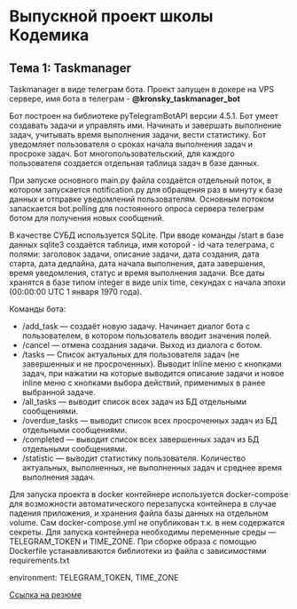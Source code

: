 # Выпускной проект школы Кодемика
## Тема 1: Taskmanager

Taskmanager в виде телеграм бота.
Проект запущен в докере на VPS сервере, имя бота в телеграм - **@kronsky_taskmanager_bot**

Бот построен на библиотеке pyTelegramBotAPI версии 4.5.1. Бот умеет создавать задачи и управлять ими. Начинать и завершать выполнение задач, учитывать время выполнения задачи, вести статистику. Бот уведомляет пользователя о сроках начала выполнения задач и просроке задач. Бот многопользовательский, для каждого пользователя создается отдельная таблица задач в базе данных.

При запуске основного main.py файла создаётся отдельный поток, в котором запускается notification.py для обращения раз в минуту к базе данных и отправке уведомлений пользователям. Основным потоком запаскается bot.polling для постоянного опроса сервера телеграм ботом для получения новых сообщений.

В качестве СУБД используется SQLite. При вводе команды /start в базе данных sqlite3 создаётся таблица, имя которой - id чата телеграма, с полями: заголовок задачи, описание задачи, дата создания, дата старта, дата дедлайна, дата начала выполнения, дата завершения, время уведомления, статус и время выполнения задачи. Все даты хранятся в базе типом integer в виде unix time, секундах с начала эпохи (00:00:00 UTC 1 января 1970 года). 

Команды бота:
* /add_task — создаёт новую задачу. Начинает диалог бота с пользователем, в котором пользователь вводит значения полей.
* /cancel — отмена создания задачи. Выход из диалога с ботом.
* /tasks — Список актуальных для пользователя задач (не завершенных и не просроченных). Выводит inline меню с кнопками задач, при нажатии на которые выводится описание задачи и новое inline меню с кнопками выбора действий, применимых в ранее выбранной задаче.
* /all_tasks — выводит список всех задач из БД отдельными сообщениями.
* /overdue_tasks — выводит список всех просроченных задач из БД отдельными сообщениями.
* /completed — выводит список всех завершенных задач из БД отдельными сообщениями.
* /statistic — выводит статистику пользователя. Количество актуальных, выполненных, не выполненных задач и среднее время выполнения задач.

Для запуска проекта в docker контейнере используется docker-compose для возможности автоматического перезапуска контейнера в случае падения приложения, и хранения файла базы данных на отдельном volume. Сам docker-compose.yml не опубликован т.к. в нем содержатся секреты. Для запуска контейнера необходимы переменные среды — TELEGRAM_TOKEN и TIME_ZONE. При сборке образа с помощью Dockerfile устанавливаются библиотеки из файла с зависимостями requirements.txt

environment: TELEGRAM_TOKEN, TIME_ZONE


[Ссылка на резюме](https://yoshkar-ola.hh.ru/resume/1f941b4dff07b5c6170039ed1f654842796f52)
